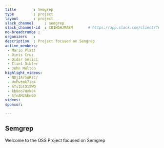 ```yaml
---
title        : Semgrep
type         : project
layout       : project
slack_channel     : semgrep
slack_channel-id  : C01H5HJMAEM       # https://app.slack.com/client/TAULHPATC/{channel_id}
no-breadcrumbs :
organizers   :
description  : Project focused on Semgrep
active_members:
 - Mario Platt
 - Dinis Cruz
 - Didar Gelici
 - Clint Gibler
 - John Melton
highlight_videos:
 - NDjIA75uRzc/
 - UxPwtmk7iq4
 - hTs1btO15WQ
 - kb8oo7Wyk84
 - SfnAM2AEn00
videos:
sponsor: 

---
```


## Semgrep

Welcome to the OSS Project focused on Semgrep